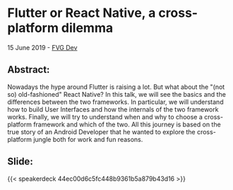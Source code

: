 # Flutter or React Native, a cross-platform dilemma


15 June 2019 - [FVG Dev](https://www.eventbrite.it/e/biglietti-fvg-dev-evento-dedicato-allo-sviluppo-mobile-cross-platform-61756484307)

## Abstract:
Nowadays the hype around Flutter is raising a lot. But what about the "(not so) old-fashioned" React Native?
In this talk, we will see the basics and the differences between the two frameworks. In particular, we will understand how to build User Interfaces and how the internals of the two framework works. Finally, we will try to understand when and why to choose a cross-platform framework and which of the two.
All this journey is based on the true story of an Android Developer that he wanted to explore the cross-platform jungle both for work and fun reasons.

## Slide:

{{< speakerdeck 44ec00d6c5fc448b9361b5a879b43d16 >}}


